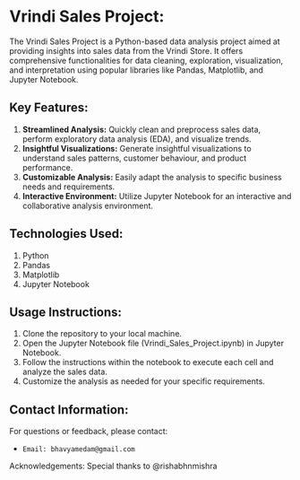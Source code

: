 # Vrindi Sales Project:

The Vrindi Sales Project is a Python-based data analysis project aimed at providing insights into sales data from the Vrindi Store. It offers comprehensive functionalities for data cleaning, exploration, visualization, and interpretation using popular libraries like Pandas, Matplotlib, and Jupyter Notebook.

## Key Features:
1. **Streamlined Analysis:** Quickly clean and preprocess sales data, perform exploratory data analysis (EDA), and visualize trends.
2. **Insightful Visualizations:** Generate insightful visualizations to understand sales patterns, customer behaviour, and product performance.
3. **Customizable Analysis:** Easily adapt the analysis to specific business needs and requirements.
4. **Interactive Environment:** Utilize Jupyter Notebook for an interactive and collaborative analysis environment.

## Technologies Used:
1. Python
2. Pandas
3. Matplotlib
4. Jupyter Notebook

## Usage Instructions:
1. Clone the repository to your local machine.
2. Open the Jupyter Notebook file (Vrindi_Sales_Project.ipynb) in Jupyter Notebook.
3. Follow the instructions within the notebook to execute each cell and analyze the sales data.
4. Customize the analysis as needed for your specific requirements.

## Contact Information:
For questions or feedback, please contact:

- `Email: bhavyamedam@gmail.com`

Acknowledgements:
Special thanks to @rishabhnmishra

